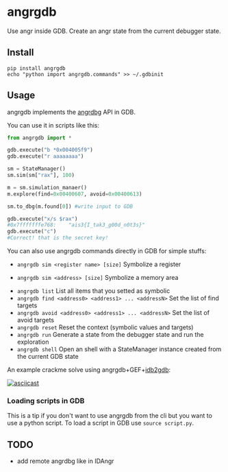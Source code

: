# angrgdb

Use angr inside GDB. Create an angr state from the current debugger state.

## Install

```
pip install angrgdb
echo "python import angrgdb.commands" >> ~/.gdbinit
```

## Usage

angrgdb implements the [angrdbg](https://github.com/andreafioraldi/angrdbg) API in GDB.

You can use it in scripts like this:

```python
from angrgdb import *

gdb.execute("b *0x004005f9")
gdb.execute("r aaaaaaaa")

sm = StateManager()
sm.sim(sm["rax"], 100)

m = sm.simulation_manaer()
m.explore(find=0x00400607, avoid=0x00400613)

sm.to_dbg(m.found[0]) #write input to GDB

gdb.execute("x/s $rax")
#0x7fffffffe768:	"ais3{I_tak3_g00d_n0t3s}"
gdb.execute("c")
#Correct! that is the secret key!
```

You can also use angrgdb commands directly in GDB for simple stuffs:

+ `angrgdb sim <register name> [size]` Symbolize a register
* `angrgdb sim <address> [size]` Symbolize a memory area
+ `angrgdb list` List all items that you setted as symbolic
+ `angrgdb find <address0> <address1> ... <addressN>` Set the list of find targets
+ `angrgdb avoid <address0> <address1> ... <addressN>` Set the list of avoid targets
+ `angrgdb reset` Reset the context (symbolic values and targets)
+ `angrgdb run` Generate a state from the debugger state and run the exploration
+ `angrgdb shell` Open an shell with a StateManager instance created from the current GDB state

An example crackme solve using angrgdb+GEF+[idb2gdb](https://github.com/andreafioraldi/idb2gdb):

[![asciicast](https://asciinema.org/a/207571.png)](https://asciinema.org/a/207571)

### Loading scripts in GDB

This is a tip if you don't want to use angrgdb from the cli but you want to use a python script.
To load a script in GDB use `source script.py`.

## TODO

+ add remote angrdbg like in IDAngr

